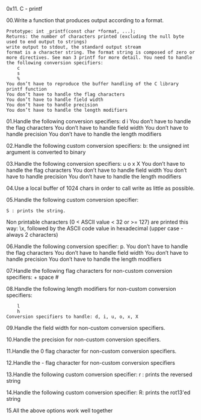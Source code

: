 0x11. C - printf


00.Write a function that produces output according to a format.

	Prototype: int _printf(const char *format, ...);
	Returns: the number of characters printed (excluding the null byte used to end output to strings)
	write output to stdout, the standard output stream
	format is a character string. The format string is composed of zero or more directives. See man 3 printf for more detail. You need to handle the following conversion specifiers:
		c
		s
		%
	You don’t have to reproduce the buffer handling of the C library printf function
	You don’t have to handle the flag characters
	You don’t have to handle field width
	You don’t have to handle precision
	You don’t have to handle the length modifiers

01.Handle the following conversion specifiers:
		d
		i
	You don’t have to handle the flag characters
	You don’t have to handle field width
	You don’t have to handle precision
	You don’t have to handle the length modifiers

02.Handle the following custom conversion specifiers:
	b: the unsigned int argument is converted to binary

03.Handle the following conversion specifiers:
		u
		o
		x
		X
	You don’t have to handle the flag characters
	You don’t have to handle field width
	You don’t have to handle precision
	You don’t have to handle the length modifiers

04.Use a local buffer of 1024 chars in order to call write as little as possible.

05.Handle the following custom conversion specifier:

	S : prints the string.

Non printable characters (0 < ASCII value < 32 or >= 127) are printed this way: \x, followed by the ASCII code value in hexadecimal (upper case - always 2 characters)

06.Handle the following conversion specifier: p.
	You don’t have to handle the flag characters
	You don’t have to handle field width
	You don’t have to handle precision
	You don’t have to handle the length modifiers

07.Handle the following flag characters for non-custom conversion specifiers:
		+
		space
		#

08.Handle the following length modifiers for non-custom conversion specifiers:

		l
		h
	Conversion specifiers to handle: d, i, u, o, x, X

09.Handle the field width for non-custom conversion specifiers.

10.Handle the precision for non-custom conversion specifiers.

11.Handle the 0 flag character for non-custom conversion specifiers.

12.Handle the - flag character for non-custom conversion specifiers

13.Handle the following custom conversion specifier:
	r : prints the reversed string

14.Handle the following custom conversion specifier:
	R: prints the rot13'ed string

15.All the above options work well together
